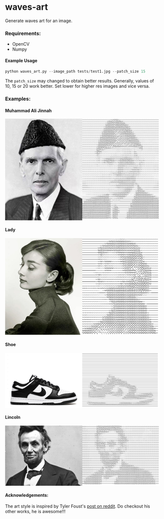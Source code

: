# waves-art
Generate waves art for an image.

### Requirements:
- OpenCV
- Numpy

#### Example Usage
```python
python waves_art.py --image_path tests/test1.jpg --patch_size 15
```
The `patch_size` may changed to obtain better results. Generally, values of 10, 15 or 20 work better. Set lower for higher res images and vice versa.

### Examples:
#### Muhammad Ali Jinnah
![Muhammad Ali Jinnah](https://github.com/hamzarawal/waves-art/blob/main/tests/jinnah.jpg?raw=true)

#### Lady
![Lady](https://github.com/hamzarawal/waves-art/blob/main/tests/lady.jpg?raw=true)


#### Shoe
![Shoe](https://github.com/hamzarawal/waves-art/blob/main/tests/shoe.jpg?raw=true)


#### Lincoln
![Lincoln](https://github.com/hamzarawal/waves-art/blob/main/tests/lincoln.jpg?raw=true)


#### Acknowledgements:
The art style is inspired by Tyler Foust's [post on reddit](https://www.reddit.com/r/pics/comments/slh2zg/experimenting_with_new_methods_to_make_single/). Do checkout his other works, he is awesome!!!
